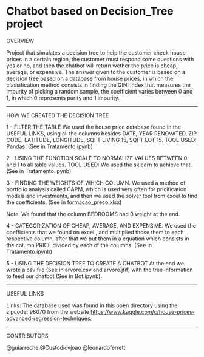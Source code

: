 # Chatbot based on Decision_Tree project

OVERVIEW

Project that simulates a decision tree to help the customer check house prices in a certain region, the customer must respond some questions with yes or no, and then the chatbot will return wether the price is cheap, average, or expensive. The answer given to the customer is based on a decision tree based on a database from house prices, in which the classification method consists in finding the GINI Index that measures the impurity of picking a random sample, the coefficient varies between 0 and 1, in which 0 represents purity and 1 impurity.

---------------------------------------------------------------------------------------------------------------------------------------------------------------------------------

HOW WE CREATED THE DECISION TREE

1 - FILTER THE TABLE
We used the house price database found in the USEFUL LINKS, using all the columns besides DATE, YEAR RENOVATED, ZIP CODE, LATITUDE, LONGITUDE, SQFT LIVING 15, SQFT LOT 15. 
TOOL USED: Pandas. (See in Tratamento.ipynb) 

2 - USING THE FUNCTION SCALE TO NORMALIZE VALUES BETWEEN 0 and 1 to all table values.
TOOL USED: We used the sklearn to achieve that. (See in Tratamento.ipynb)

3 - FINDING THE WEIGHTS OF WHICH COLUMN.
We used a method of portfolio analysis called CAPM, which is used very often for pricification models and investments, and then we used the solver tool from excel to find the coefficients. (See in formacao_preco.xlsx)

Note: We found that the column BEDROOMS had 0 weight at the end.

4 - CATEGORIZATION OF CHEAP, AVERAGE, AND EXPENSIVE.
We used the coefficients that we found on excel , and multiplied those them to each respective column, after that we put them in a equation which consists in the column PRICE divided by each of the columns. (See in Tratamento.ipynb)

5 - USING THE DECISION TREE TO CREATE A CHATBOT
At the end we wrote a csv file (See in arvore.csv and arvore.jfif) with the tree information to feed our chatbot (See in Bot.ipynb).

---------------------------------------------------------------------------------------------------------------------------------------------------------------------------------

USEFUL LINKS

Links:
The database used was found in this open directory using the zipcode: 98070 from the website https://www.kaggle.com/c/house-prices-advanced-regression-techniques. 

---------------------------------------------------------------------------------------------------------------------------------------------------------------------------------

CONTRIBUTORS

@guiarreche
@Custodiovjoao
@leonardoferretti
